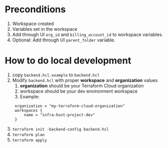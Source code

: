 # Preconditions
1. Workspace created
1. Variables set in the workspace
1. Add through UI `org_id` and `billing_account_id` to workspace variables.
1. Optional: Add through UI `parent_folder` variable.

# How to do local development
1. copy `backend.hcl.example` to `backend.hcl`
1. Modify `backend.hcl` with proper **workspace** and **organization** values
   1. **organization** should be your Terraform Cloud organization
   1. workspace should be your dev environment workspace
   1. Example:
   ```hcl
    organization = "my-terraform-cloud-organization"
    workspaces {
        name = "infra-host-project-dev"
    }
    ```
1. `terraform init -backend-config backend.hcl`
1. `terraform plan`
1. `terraform apply`